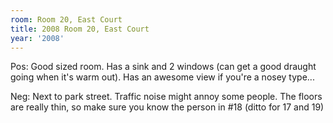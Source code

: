 ```yaml
---
room: Room 20, East Court
title: 2008 Room 20, East Court
year: '2008'
---
```


Pos: Good sized room. Has a sink and 2 windows (can get a good draught going when it's warm out). Has an awesome view if you're a nosey type...

Neg: Next to park street. Traffic noise might annoy some people. The floors are really thin, so make sure you know the person in #18 (ditto for 17 and 19)